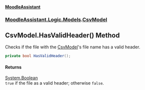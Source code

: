 #### [MoodleAssistant](index.md 'index')
### [MoodleAssistant.Logic.Models](MoodleAssistant.Logic.Models.md 'MoodleAssistant.Logic.Models').[CsvModel](MoodleAssistant.Logic.Models.CsvModel.md 'MoodleAssistant.Logic.Models.CsvModel')

## CsvModel.HasValidHeader() Method

Checks if the file with the [CsvModel](MoodleAssistant.Logic.Models.CsvModel.md 'MoodleAssistant.Logic.Models.CsvModel')'s file name has a valid header.

```csharp
private bool HasValidHeader();
```

#### Returns
[System.Boolean](https://docs.microsoft.com/en-us/dotnet/api/System.Boolean 'System.Boolean')  
`true` if the file as a valid header; otherwise `false`.